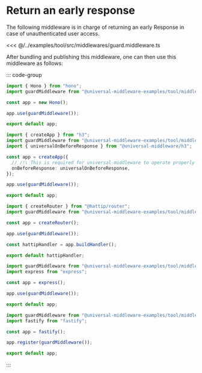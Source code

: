 # Return an early response

The following middleware is in charge of returning an early Response in case of unauthenticated user access.

<<< @/../examples/tool/src/middlewares/guard.middleware.ts

After bundling and publishing this middleware, one can then use this middleware as follows:

::: code-group

```ts twoslash [hono-entry.ts]
import { Hono } from "hono";
import guardMiddleware from "@universal-middleware-examples/tool/middlewares/guard-middleware-hono";

const app = new Hono();

app.use(guardMiddleware());

export default app;
```

```ts twoslash [h3-entry.ts]
import { createApp } from "h3";
import guardMiddleware from "@universal-middleware-examples/tool/middlewares/guard-middleware-h3";
import { universalOnBeforeResponse } from "@universal-middleware/h3";

const app = createApp({
  // /!\ This is required for universal-middleware to operate properly
  onBeforeResponse: universalOnBeforeResponse,
});

app.use(guardMiddleware());

export default app;
```

```ts twoslash [hattip-entry.ts]
import { createRouter } from "@hattip/router";
import guardMiddleware from "@universal-middleware-examples/tool/middlewares/guard-middleware-hattip";

const app = createRouter();

app.use(guardMiddleware());

const hattipHandler = app.buildHandler();

export default hattipHandler;
```

```ts twoslash [express-entry.ts]
import guardMiddleware from "@universal-middleware-examples/tool/middlewares/guard-middleware-express";
import express from "express";

const app = express();

app.use(guardMiddleware());

export default app;
```

```ts twoslash [fastify-entry.ts]
import guardMiddleware from "@universal-middleware-examples/tool/middlewares/guard-middleware-fastify";
import fastify from "fastify";

const app = fastify();

app.register(guardMiddleware());

export default app;
```

:::
